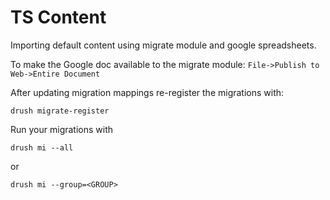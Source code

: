 # TS Content

Importing default content using migrate module and google spreadsheets.

To make the Google doc available to the migrate module:
```File->Publish to Web->Entire Document```

After updating migration mappings re-register the migrations with:

```
drush migrate-register
```

Run your migrations with

```
drush mi --all
```

or

```
drush mi --group=<GROUP>
```
